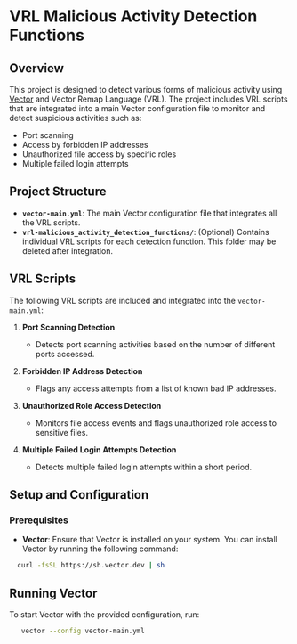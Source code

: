 # VRL Malicious Activity Detection Functions

## Overview

This project is designed to detect various forms of malicious activity using [Vector](https://vector.dev) and Vector Remap Language (VRL). The project includes VRL scripts that are integrated into a main Vector configuration file to monitor and detect suspicious activities such as:

- Port scanning
- Access by forbidden IP addresses
- Unauthorized file access by specific roles
- Multiple failed login attempts

## Project Structure

- **`vector-main.yml`**: The main Vector configuration file that integrates all the VRL scripts.
- **`vrl-malicious_activity_detection_functions/`**: (Optional) Contains individual VRL scripts for each detection function. This folder may be deleted after integration.

## VRL Scripts

The following VRL scripts are included and integrated into the `vector-main.yml`:

1. **Port Scanning Detection**
   - Detects port scanning activities based on the number of different ports accessed.

2. **Forbidden IP Address Detection**
   - Flags any access attempts from a list of known bad IP addresses.

3. **Unauthorized Role Access Detection**
   - Monitors file access events and flags unauthorized role access to sensitive files.

4. **Multiple Failed Login Attempts Detection**
   - Detects multiple failed login attempts within a short period.

## Setup and Configuration

### Prerequisites

- **Vector**: Ensure that Vector is installed on your system. You can install Vector by running the following command:

```bash
  curl -fsSL https://sh.vector.dev | sh
```

## Running Vector

To start Vector with the provided configuration, run:

```bash
   vector --config vector-main.yml
```
